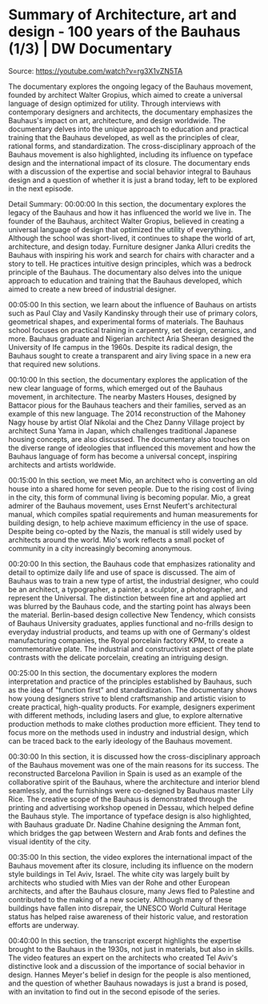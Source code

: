 # Summary of Architecture, art and design - 100 years of the Bauhaus (1/3) | DW Documentary

Source: https://youtube.com/watch?v=rg3X1vZN5TA

The documentary explores the ongoing legacy of the Bauhaus movement, founded by architect Walter Gropius, which aimed to create a universal language of design optimized for utility. Through interviews with contemporary designers and architects, the documentary emphasizes the Bauhaus's impact on art, architecture, and design worldwide. The documentary delves into the unique approach to education and practical training that the Bauhaus developed, as well as the principles of clear, rational forms, and standardization. The cross-disciplinary approach of the Bauhaus movement is also highlighted, including its influence on typeface design and the international impact of its closure. The documentary ends with a discussion of the expertise and social behavior integral to Bauhaus design and a question of whether it is just a brand today, left to be explored in the next episode.

Detail Summary: 
00:00:00
In this section, the documentary explores the legacy of the Bauhaus and how it has influenced the world we live in. The founder of the Bauhaus, architect Walter Gropius, believed in creating a universal language of design that optimized the utility of everything. Although the school was short-lived, it continues to shape the world of art, architecture, and design today. Furniture designer Janka Alluri credits the Bauhaus with inspiring his work and search for chairs with character and a story to tell. He practices intuitive design principles, which was a bedrock principle of the Bauhaus. The documentary also delves into the unique approach to education and training that the Bauhaus developed, which aimed to create a new breed of industrial designer.

00:05:00
In this section, we learn about the influence of Bauhaus on artists such as Paul Clay and Vasily Kandinsky through their use of primary colors, geometrical shapes, and experimental forms of materials. The Bauhaus school focuses on practical training in carpentry, set design, ceramics, and more. Bauhaus graduate and Nigerian architect Aria Sheeran designed the University of Ife campus in the 1960s. Despite its radical design, the Bauhaus sought to create a transparent and airy living space in a new era that required new solutions.

00:10:00
In this section, the documentary explores the application of the new clear language of forms, which emerged out of the Bauhaus movement, in architecture. The nearby Masters Houses, designed by Battacor pious for the Bauhaus teachers and their families, served as an example of this new language. The 2014 reconstruction of the Mahoney Nagy house by artist Olaf Nikolai and the Chez Danny Village project by architect Suna Yama in Japan, which challenges traditional Japanese housing concepts, are also discussed. The documentary also touches on the diverse range of ideologies that influenced this movement and how the Bauhaus language of form has become a universal concept, inspiring architects and artists worldwide.

00:15:00
In this section, we meet Mio, an architect who is converting an old house into a shared home for seven people. Due to the rising cost of living in the city, this form of communal living is becoming popular. Mio, a great admirer of the Bauhaus movement, uses Ernst Neufert's architectural manual, which compiles spatial requirements and human measurements for building design, to help achieve maximum efficiency in the use of space. Despite being co-opted by the Nazis, the manual is still widely used by architects around the world. Mio's work reflects a small pocket of community in a city increasingly becoming anonymous.

00:20:00
In this section, the Bauhaus code that emphasizes rationality and detail to optimize daily life and use of space is discussed. The aim of Bauhaus was to train a new type of artist, the industrial designer, who could be an architect, a typographer, a painter, a sculptor, a photographer, and represent the Universal. The distinction between fine art and applied art was blurred by the Bauhaus code, and the starting point has always been the material. Berlin-based design collective New Tendency, which consists of Bauhaus University graduates, applies functional and no-frills design to everyday industrial products, and teams up with one of Germany's oldest manufacturing companies, the Royal porcelain factory KPM, to create a commemorative plate. The industrial and constructivist aspect of the plate contrasts with the delicate porcelain, creating an intriguing design.

00:25:00
In this section, the documentary explores the modern interpretation and practice of the principles established by Bauhaus, such as the idea of "function first" and standardization. The documentary shows how young designers strive to blend craftsmanship and artistic vision to create practical, high-quality products. For example, designers experiment with different methods, including lasers and glue, to explore alternative production methods to make clothes production more efficient. They tend to focus more on the methods used in industry and industrial design, which can be traced back to the early ideology of the Bauhaus movement.

00:30:00
In this section, it is discussed how the cross-disciplinary approach of the Bauhaus movement was one of the main reasons for its success. The reconstructed Barcelona Pavilion in Spain is used as an example of the collaborative spirit of the Bauhaus, where the architecture and interior blend seamlessly, and the furnishings were co-designed by Bauhaus master Lily Rice. The creative scope of the Bauhaus is demonstrated through the printing and advertising workshop opened in Dessau, which helped define the Bauhaus style. The importance of typeface design is also highlighted, with Bauhaus graduate Dr. Nadine Chahine designing the Amman font, which bridges the gap between Western and Arab fonts and defines the visual identity of the city.

00:35:00
In this section, the video explores the international impact of the Bauhaus movement after its closure, including its influence on the modern style buildings in Tel Aviv, Israel. The white city was largely built by architects who studied with Mies van der Rohe and other European architects, and after the Bauhaus closure, many Jews fled to Palestine and contributed to the making of a new society. Although many of these buildings have fallen into disrepair, the UNESCO World Cultural Heritage status has helped raise awareness of their historic value, and restoration efforts are underway.

00:40:00
In this section, the transcript excerpt highlights the expertise brought to the Bauhaus in the 1930s, not just in materials, but also in skills. The video features an expert on the architects who created Tel Aviv's distinctive look and a discussion of the importance of social behavior in design. Hannes Meyer's belief in design for the people is also mentioned, and the question of whether Bauhaus nowadays is just a brand is posed, with an invitation to find out in the second episode of the series.

